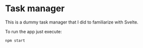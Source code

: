 # Task manager

This is a dummy task manager that I did to familiarize with Svelte.

To run the app just execute:

```sh
npm start
```


